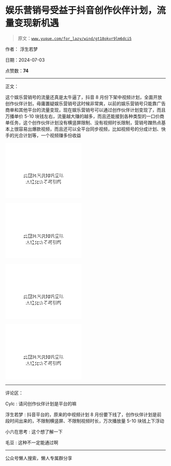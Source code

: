 # 娱乐营销号受益于抖音创作伙伴计划，流量变现新机遇

> 原文：[`www.yuque.com/for_lazy/wind/gt18okvr9lm6dci5`](https://www.yuque.com/for_lazy/wind/gt18okvr9lm6dci5)

作者： 浮生若梦

日期：2024-07-03

点赞数：**74**

* * *

正文：

这个娱乐营销号的流量还真是太牛逼了，抖音 8 月份下架中视频计划，全面开放创作伙伴计划，毋庸置疑娱乐营销号这时候非常爽，以前的娱乐营销号只能靠广告商单和其他平台的流量变现，现在娱乐营销号可以通过创作伙伴计划变现了，而且万播单价 5-10 块钱左右，流量越大赚的越多，而且还能接到各种类型的一口价商单任务，这个创作伙伴计划没有横竖屏限制、没有视频时长限制，营销号蹭热点基本上很容易出爆款视频，而且还可以全平台同步视频，比如视频号的分成计划、快手的光合计划等，一个视频赚多份收益

![](img/389227a3297637f19f30612844e258fa.png "None")

![](img/c8aedfdf26c3e6eaa3b882d2ccecbb90.png "None")

![](img/d43b5f3b27eeb95ccfe69d1fdb86ffb7.png "None")

![](img/a3f516b34a4b406332715810f091e6c1.png "None")

* * *

评论区：

Cylc : 请问创作伙伴计划是平台的嘛

浮生若梦 : 抖音平台的，原来的中视频计划 8 月份要下线了，创作伙伴计划是前段时间出来的，不限制横竖屏、不限制视频时长，万次播放量 5-10 块钱上下浮动

小六在思考 : 这个想了解一下

毛豆 : 这种不一定能通过啊

* * *

公众号懒人搜索，懒人专属群分享